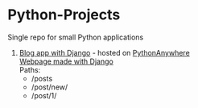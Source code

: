 # Python-Projects

Single repo for small Python applications

1. [Blog app with Django](https://tutorial.djangogirls.org/en/) - hosted on [PythonAnywhere](https://www.pythonanywhere.com/)  
   [Webpage made with Django](http://laurafca.pythonanywhere.com/)  
   Paths: 
   - /posts
   - /post/new/
   - /post/1/

